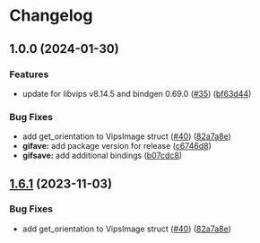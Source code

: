 # Changelog

## 1.0.0 (2024-01-30)


### Features

* update for libvips v8.14.5 and bindgen 0.69.0 ([#35](https://github.com/negezor/libvips-rust-bindings/issues/35)) ([bf63d44](https://github.com/negezor/libvips-rust-bindings/commit/bf63d44979a8641431a481f25e61cbd38a1410ff))


### Bug Fixes

* add get_orientation to VipsImage struct ([#40](https://github.com/negezor/libvips-rust-bindings/issues/40)) ([82a7a8e](https://github.com/negezor/libvips-rust-bindings/commit/82a7a8e00c57748ab41ea84767778611b7befa8c))
* **gifave:** add package version for release ([c6746d8](https://github.com/negezor/libvips-rust-bindings/commit/c6746d8414f999933e65ceb18c81d10d2b57a3f2))
* **gifsave:** add additional bindings ([b07cdc8](https://github.com/negezor/libvips-rust-bindings/commit/b07cdc8ef665ae080c9c9c37eba38a381e1a125b))

## [1.6.1](https://github.com/olxgroup-oss/libvips-rust-bindings/compare/v1.6.0...v1.6.1) (2023-11-03)


### Bug Fixes

* add get_orientation to VipsImage struct ([#40](https://github.com/olxgroup-oss/libvips-rust-bindings/issues/40)) ([82a7a8e](https://github.com/olxgroup-oss/libvips-rust-bindings/commit/82a7a8e00c57748ab41ea84767778611b7befa8c))
